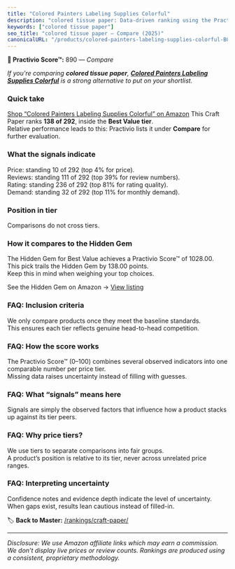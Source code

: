 ```yaml
---
title: "Colored Painters Labeling Supplies Colorful"
description: "colored tissue paper: Data-driven ranking using the Practivio Score™. Positioned by quality, value, demand, findability, momentum."
keywords: ["colored tissue paper"]
seo_title: "colored tissue paper — Compare (2025)"
canonicalURL: "/products/colored-painters-labeling-supplies-colorful-B0CL9NF75W/"
---
```


**🛒 Practivio Score™:** 890 — _Compare_


*If you're comparing **colored tissue paper**, **[Colored Painters Labeling Supplies Colorful](https://www.amazon.com/dp/B0CL9NF75W?tag=practivio-20)** is a strong alternative to put on your shortlist.*
### Quick take
[Shop “Colored Painters Labeling Supplies Colorful” on Amazon](https://www.amazon.com/dp/B0CL9NF75W?tag=practivio-20)
This Craft Paper ranks **138 of 292**, inside the **Best Value tier**.  
Relative performance leads to this: Practivio lists it under **Compare** for further evaluation.

### What the signals indicate
Price: standing 10 of 292 (top 4% for price).  
Reviews: standing 111 of 292 (top 39% for review numbers).  
Rating: standing 236 of 292 (top 81% for rating quality).  
Demand: standing 32 of 292 (top 11% for monthly demand).

### Position in tier
Comparisons do not cross tiers.

### How it compares to the Hidden Gem
The Hidden Gem for Best Value achieves a Practivio Score™ of 1028.00.  
This pick trails the Hidden Gem by 138.00 points.  
Keep this in mind when weighing your top choices.  

See the Hidden Gem on Amazon → [View listing](https://www.amazon.com/dp/B00178QQJ8?tag=practivio-20)

### FAQ: Inclusion criteria
We only compare products once they meet the baseline standards.  
This ensures each tier reflects genuine head-to-head competition.

### FAQ: How the score works
The Practivio Score™ (0–100) combines several observed indicators into one comparable number per price tier.  
Missing data raises uncertainty instead of filling with guesses.

### FAQ: What “signals” means here
Signals are simply the observed factors that influence how a product stacks up against its tier peers.

### FAQ: Why price tiers?
We use tiers to separate comparisons into fair groups.  
A product’s position is relative to its tier, never across unrelated price ranges.

### FAQ: Interpreting uncertainty
Confidence notes and evidence depth indicate the level of uncertainty.  
When gaps exist, results lean cautious instead of filled-in.

<!-- Missing template for Compare/CompareWithinPriceClass -->


🏷️ **Back to Master:** [/rankings/craft-paper/](/rankings/craft-paper/)

---
_Disclosure: We use Amazon affiliate links which may earn a commission. We don’t display live prices or review counts. Rankings are produced using a consistent, proprietary methodology._
